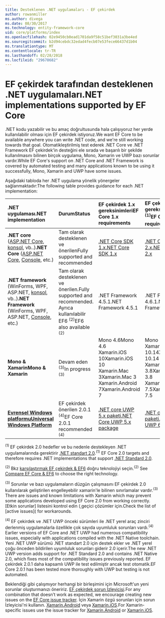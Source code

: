 ```yaml
---
title: Desteklenen .NET uygulamaları - EF çekirdek
author: rowanmiller
ms.author: divega
ms.date: 08/30/2017
ms.technology: entity-framework-core
uid: core/platforms/index
ms.openlocfilehash: 02e9450cb0ead1701da9f58c51bef3031a3be4ed
ms.sourcegitcommit: b2d94cebdc32edad4fecb07e53fece66437d1b04
ms.translationtype: MT
ms.contentlocale: tr-TR
ms.lasthandoff: 02/28/2018
ms.locfileid: "29678682"
---
```

# <a name="net-implementations-supported-by-ef-core"></a><span data-ttu-id="9315f-102">EF çekirdek tarafından desteklenen .NET uygulamaları</span><span class="sxs-lookup"><span data-stu-id="9315f-102">.NET implementations supported by EF Core</span></span>

<span data-ttu-id="9315f-103">.NET kodu yazabilir ve bu amaç doğrultusunda hala çalışıyoruz her yerde kullanılabilir olması için EF çekirdek istiyoruz.</span><span class="sxs-lookup"><span data-stu-id="9315f-103">We want EF Core to be available anywhere you can write .NET code, and we're still working towards that goal.</span></span> <span data-ttu-id="9315f-104">Otomatikleştirilmiş test ederek .NET Core ve .NET Framework EF çekirdek'in desteğini ele sırada ve başarılı bir şekilde kullanılmasını bilinen birçok uygulama, Mono, Xamarin ve UWP bazı sorunlar vardır.</span><span class="sxs-lookup"><span data-stu-id="9315f-104">While EF Core's support on .NET Core and .NET Framework is covered by automated testing and many applications known to be using it successfully, Mono, Xamarin and UWP have some issues.</span></span>

<span data-ttu-id="9315f-105">Aşağıdaki tabloda her .NET uygulama yönelik yönergeler sağlanmaktadır:</span><span class="sxs-lookup"><span data-stu-id="9315f-105">The following table provides guidance for each .NET implementation:</span></span>

| <span data-ttu-id="9315f-106">.NET uygulaması</span><span class="sxs-lookup"><span data-stu-id="9315f-106">.NET implementation</span></span>                                                                                                  | <span data-ttu-id="9315f-107">Durum</span><span class="sxs-lookup"><span data-stu-id="9315f-107">Status</span></span>                                                             | <span data-ttu-id="9315f-108">EF çekirdek 1.x gereksinimleri</span><span class="sxs-lookup"><span data-stu-id="9315f-108">EF Core 1.x requirements</span></span>                                                                                | <span data-ttu-id="9315f-109">EF çekirdek 2.x gereksinimleri <sup>(1)</sup></span><span class="sxs-lookup"><span data-stu-id="9315f-109">EF Core 2.x requirements <sup>(1)</sup></span></span>                                                                 |
|:---------------------------------------------------------------------------------------------------------------------|:-------------------------------------------------------------------|:--------------------------------------------------------------------------------------------------------|:--------------------------------------------------------------------------------------------------------|
| <span data-ttu-id="9315f-110">**.NET core** ([ASP.NET Core](../get-started/aspnetcore/index.md), [konsol](../get-started/netcore/index.md), vb..)</span><span class="sxs-lookup"><span data-stu-id="9315f-110">**.NET Core** ([ASP.NET Core](../get-started/aspnetcore/index.md), [Console](../get-started/netcore/index.md), etc.)</span></span> | <span data-ttu-id="9315f-111">Tam olarak desteklenen ve önerilen</span><span class="sxs-lookup"><span data-stu-id="9315f-111">Fully supported and recommended</span></span>                                    | [<span data-ttu-id="9315f-112">.NET Core SDK 1.x</span><span class="sxs-lookup"><span data-stu-id="9315f-112">.NET Core SDK 1.x</span></span>](https://www.microsoft.com/net/core/)                                                | [<span data-ttu-id="9315f-113">.NET Core SDK 2.x</span><span class="sxs-lookup"><span data-stu-id="9315f-113">.NET Core SDK 2.x</span></span>](https://www.microsoft.com/net/core/)                                                |
| <span data-ttu-id="9315f-114">**.NET framework** (WinForms, WPF, ASP.NET, [konsol](../get-started/full-dotnet/index.md), vb..)</span><span class="sxs-lookup"><span data-stu-id="9315f-114">**.NET Framework** (WinForms, WPF, ASP.NET, [Console](../get-started/full-dotnet/index.md), etc.)</span></span>                    | <span data-ttu-id="9315f-115">Tam olarak desteklenen ve önerilen.</span><span class="sxs-lookup"><span data-stu-id="9315f-115">Fully supported and recommended.</span></span> <span data-ttu-id="9315f-116">Ayrıca kullanılabilir EF6 <sup>(2)</sup></span><span class="sxs-lookup"><span data-stu-id="9315f-116">EF6 also available <sup>(2)</sup></span></span> | <span data-ttu-id="9315f-117">.NET Framework 4.5.1</span><span class="sxs-lookup"><span data-stu-id="9315f-117">.NET Framework 4.5.1</span></span>                                                                                    | <span data-ttu-id="9315f-118">.NET Framework 4.6.1</span><span class="sxs-lookup"><span data-stu-id="9315f-118">.NET Framework 4.6.1</span></span>                                                                                    |
| <span data-ttu-id="9315f-119">**Mono & Xamarin**</span><span class="sxs-lookup"><span data-stu-id="9315f-119">**Mono & Xamarin**</span></span>                                                                                                   | <span data-ttu-id="9315f-120">Devam eden <sup>(3)</sup></span><span class="sxs-lookup"><span data-stu-id="9315f-120">In progress <sup>(3)</sup></span></span>                                         | <span data-ttu-id="9315f-121">Mono 4.6</span><span class="sxs-lookup"><span data-stu-id="9315f-121">Mono 4.6</span></span> <br/> <span data-ttu-id="9315f-122">Xamarin.iOS 10</span><span class="sxs-lookup"><span data-stu-id="9315f-122">Xamarin.iOS 10</span></span> <br/> <span data-ttu-id="9315f-123">Xamarin.Mac 3</span><span class="sxs-lookup"><span data-stu-id="9315f-123">Xamarin.Mac 3</span></span> <br/> <span data-ttu-id="9315f-124">Xamarin.Android 7</span><span class="sxs-lookup"><span data-stu-id="9315f-124">Xamarin.Android 7</span></span>                               | <span data-ttu-id="9315f-125">Mono 5.4</span><span class="sxs-lookup"><span data-stu-id="9315f-125">Mono 5.4</span></span> <br/> <span data-ttu-id="9315f-126">Xamarin.iOS 10.14</span><span class="sxs-lookup"><span data-stu-id="9315f-126">Xamarin.iOS 10.14</span></span> <br/> <span data-ttu-id="9315f-127">Xamarin.Mac 3.8</span><span class="sxs-lookup"><span data-stu-id="9315f-127">Xamarin.Mac 3.8</span></span> <br/> <span data-ttu-id="9315f-128">Xamarin.Android 7.5</span><span class="sxs-lookup"><span data-stu-id="9315f-128">Xamarin.Android 7.5</span></span>                        |
| [<span data-ttu-id="9315f-129">**Evrensel Windows platformu**</span><span class="sxs-lookup"><span data-stu-id="9315f-129">**Universal Windows Platform**</span></span>](../get-started/uwp/index.md)                                                        | <span data-ttu-id="9315f-130">EF çekirdek önerilen 2.0.1 <sup>(4)</sup></span><span class="sxs-lookup"><span data-stu-id="9315f-130">EF Core 2.0.1 recommended <sup>(4)</sup></span></span>                           | [<span data-ttu-id="9315f-131">.NET core UWP 5.x paketi</span><span class="sxs-lookup"><span data-stu-id="9315f-131">.NET Core UWP 5.x package</span></span>](https://www.nuget.org/packages/Microsoft.NETCore.UniversalWindowsPlatform/) | [<span data-ttu-id="9315f-132">.NET core UWP 6.x paketi</span><span class="sxs-lookup"><span data-stu-id="9315f-132">.NET Core UWP 6.x package</span></span>](https://www.nuget.org/packages/Microsoft.NETCore.UniversalWindowsPlatform/) |

<span data-ttu-id="9315f-133"><sup>(1) </sup> EF çekirdek 2.0 hedefler ve bu nedenle destekleyen .NET uygulamalarında gerektirir [.NET standart 2.0](https://docs.microsoft.com/dotnet/standard/net-standard).</span><span class="sxs-lookup"><span data-stu-id="9315f-133"><sup>(1)</sup> EF Core 2.0 targets and therefore requires .NET implementations that support [.NET Standard 2.0](https://docs.microsoft.com/dotnet/standard/net-standard).</span></span>

<span data-ttu-id="9315f-134"><sup>(2) </sup> Bkz [karşılaştırmak EF çekirdek & EF6](../../efcore-and-ef6/index.md) doğru teknolojiyi seçin.</span><span class="sxs-lookup"><span data-stu-id="9315f-134"><sup>(2)</sup> See [Compare EF Core & EF6](../../efcore-and-ef6/index.md) to choose the right technology.</span></span>

<span data-ttu-id="9315f-135"><sup>(3) </sup> Sorunlar ve bazı uygulamaların düzgün çalışmasını EF çekirdek 2.0 kullanılarak geliştirilen engelleyebilir xamarin'le bilinen sınırlamalar vardır.</span><span class="sxs-lookup"><span data-stu-id="9315f-135"><sup>(3)</sup> There are issues and known limitations with Xamarin which may prevent some applications developed using EF Core 2.0 from working correctly.</span></span> <span data-ttu-id="9315f-136">[Etkin sorunlar] listesini kontrol edin ([ ](https://github.com/aspnet/entityframeworkCore/issues?q=is%3Aopen+is%3Aissue+label%3Aarea-xamarin) geçici çözümler için.</span><span class="sxs-lookup"><span data-stu-id="9315f-136">Check the list of [active issues]([](https://github.com/aspnet/entityframeworkCore/issues?q=is%3Aopen+is%3Aissue+label%3Aarea-xamarin) for workarounds.</span></span>

<span data-ttu-id="9315f-137"><sup>(4) </sup> EF çekirdek ve .NET UWP önceki sürümleri ile .NET yerel araç zinciri derlenmiş uygulamalarla özellikle çok sayıda uyumluluk sorunları vardı.</span><span class="sxs-lookup"><span data-stu-id="9315f-137"><sup>(4)</sup> Earlier versions of EF Core and .NET UWP had numerous compatibility issues, especially with applications compiled with the .NET Native toolchain.</span></span> <span data-ttu-id="9315f-138">Yeni .NET UWP sürümü .NET standart 2.0 için destek ekler ve .NET yerel çoğu önceden bildirilen uyumluluk sorunları giderir 2.0 içerir.</span><span class="sxs-lookup"><span data-stu-id="9315f-138">The new .NET UWP version adds support for .NET Standard 2.0 and contains .NET Native 2.0, which fixes most of the compatibility issues previously reported.</span></span> <span data-ttu-id="9315f-139">EF çekirdek 2.0.1 daha kapsamlı UWP ile test edilmiştir ancak test otomatik.</span><span class="sxs-lookup"><span data-stu-id="9315f-139">EF Core 2.0.1 has been tested more thoroughly with UWP but testing is not automated.</span></span>

<span data-ttu-id="9315f-140">Beklendiği gibi çalışmıyor herhangi bir birleşimini için Microsoft'un yeni sorunlar oluşturmanızı öneririz. [EF çekirdek sorun İzleyicisi](https://github.com/aspnet/entityframeworkcore/issues/new).</span><span class="sxs-lookup"><span data-stu-id="9315f-140">For any combination that doesn’t work as expected, we encourage creating new issues on the [EF Core issue tracker](https://github.com/aspnet/entityframeworkcore/issues/new).</span></span> <span data-ttu-id="9315f-141">İçin Xamarin özgü sorunları için sorun İzleyicisi'ni kullanın. [Xamarin.Android](https://github.com/xamarin/xamarin-android/issues/new) veya [Xamarin.iOS](https://github.com/xamarin/xamarin-macios/issues/new).</span><span class="sxs-lookup"><span data-stu-id="9315f-141">For Xamarin-specific issues use the issue tracker for [Xamarin.Android](https://github.com/xamarin/xamarin-android/issues/new) or [Xamarin.iOS](https://github.com/xamarin/xamarin-macios/issues/new).</span></span>
